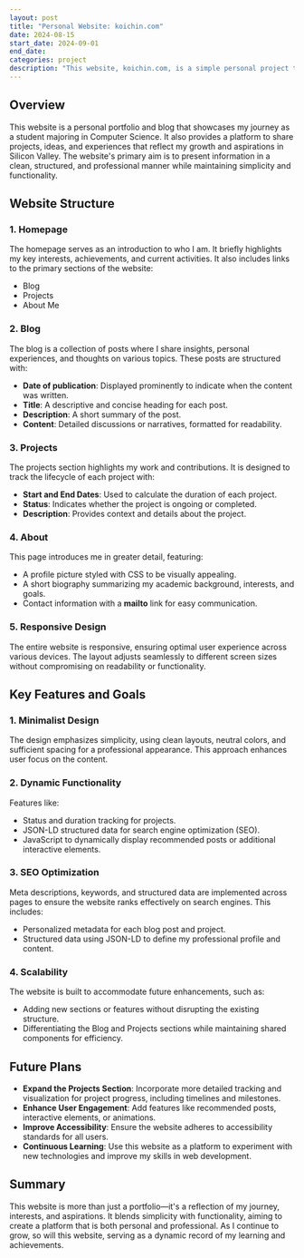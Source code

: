 ```yaml
---
layout: post
title: "Personal Website: koichin.com"
date: 2024-08-15
start_date: 2024-09-01
end_date: 
categories: project
description: "This website, koichin.com, is a simple personal project that shows my projects, blog posts, and basic info. I used technologies like HTML, CSS, JavaScript, Ruby, YAML, and Jekyll."
---
```


## Overview
This website is a personal portfolio and blog that showcases my journey as a student majoring in Computer Science. It also provides a platform to share projects, ideas, and experiences that reflect my growth and aspirations in Silicon Valley. The website's primary aim is to present information in a clean, structured, and professional manner while maintaining simplicity and functionality.

## Website Structure

### 1. **Homepage**
The homepage serves as an introduction to who I am. It briefly highlights my key interests, achievements, and current activities. It also includes links to the primary sections of the website:
- Blog
- Projects
- About Me

### 2. **Blog**
The blog is a collection of posts where I share insights, personal experiences, and thoughts on various topics. These posts are structured with:
- **Date of publication**: Displayed prominently to indicate when the content was written.
- **Title**: A descriptive and concise heading for each post.
- **Description**: A short summary of the post.
- **Content**: Detailed discussions or narratives, formatted for readability.

### 3. **Projects**
The projects section highlights my work and contributions. It is designed to track the lifecycle of each project with:
- **Start and End Dates**: Used to calculate the duration of each project.
- **Status**: Indicates whether the project is ongoing or completed.
- **Description**: Provides context and details about the project.

### 4. **About**
This page introduces me in greater detail, featuring:
- A profile picture styled with CSS to be visually appealing.
- A short biography summarizing my academic background, interests, and goals.
- Contact information with a **mailto** link for easy communication.

### 5. **Responsive Design**
The entire website is responsive, ensuring optimal user experience across various devices. The layout adjusts seamlessly to different screen sizes without compromising on readability or functionality.

## Key Features and Goals

### 1. **Minimalist Design**
The design emphasizes simplicity, using clean layouts, neutral colors, and sufficient spacing for a professional appearance. This approach enhances user focus on the content.

### 2. **Dynamic Functionality**
Features like:
- Status and duration tracking for projects.
- JSON-LD structured data for search engine optimization (SEO).
- JavaScript to dynamically display recommended posts or additional interactive elements.

### 3. **SEO Optimization**
Meta descriptions, keywords, and structured data are implemented across pages to ensure the website ranks effectively on search engines. This includes:
- Personalized metadata for each blog post and project.
- Structured data using JSON-LD to define my professional profile and content.

### 4. **Scalability**
The website is built to accommodate future enhancements, such as:
- Adding new sections or features without disrupting the existing structure.
- Differentiating the Blog and Projects sections while maintaining shared components for efficiency.

## Future Plans
- **Expand the Projects Section**: Incorporate more detailed tracking and visualization for project progress, including timelines and milestones.
- **Enhance User Engagement**: Add features like recommended posts, interactive elements, or animations.
- **Improve Accessibility**: Ensure the website adheres to accessibility standards for all users.
- **Continuous Learning**: Use this website as a platform to experiment with new technologies and improve my skills in web development.

## Summary
This website is more than just a portfolio—it's a reflection of my journey, interests, and aspirations. It blends simplicity with functionality, aiming to create a platform that is both personal and professional. As I continue to grow, so will this website, serving as a dynamic record of my learning and achievements.

